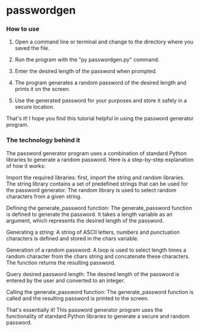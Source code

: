 # passwordgen

### How to use
1. Open a command line or terminal and change to the directory where you saved the file.

2. Run the program with the "py passwordgen.py" command.

3. Enter the desired length of the password when prompted.

4. The program generates a random password of the desired length and prints it on the screen.

5. Use the generated password for your purposes and store it safely in a secure location.

That's it! I hope you find this tutorial helpful in using the password generator program.



### The technology behind it
The password generator program uses a combination of standard Python libraries to generate a random password. Here is a step-by-step explanation of how it works:

Import the required libraries: first, import the string and random libraries. The string library contains a set of predefined strings that can be used for the password generator. The random library is used to select random characters from a given string.

Defining the generate_password function: The generate_password function is defined to generate the password. It takes a length variable as an argument, which represents the desired length of the password.

Generating a string: A string of ASCII letters, numbers and punctuation characters is defined and stored in the chars variable.

Generation of a random password: A loop is used to select length times a random character from the chars string and concatenate these characters. The function returns the resulting password.

Query desired password length: The desired length of the password is entered by the user and converted to an integer.

Calling the generate_password function: The generate_password function is called and the resulting password is printed to the screen.

That's essentially it! This password generator program uses the functionality of standard Python libraries to generate a secure and random password.
